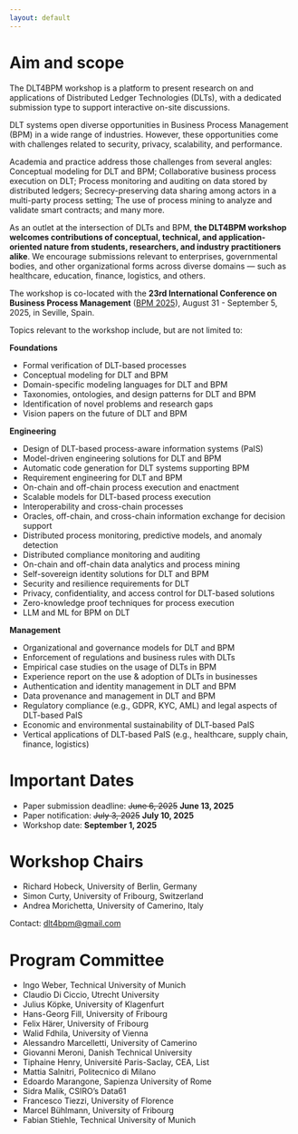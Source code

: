 ```yaml
---
layout: default
---
```


<!-- # DLT4BPM 2025 -->

# Aim and scope

The DLT4BPM workshop is a platform to present research on and applications of Distributed Ledger Technologies (DLTs), with a dedicated submission type to support interactive on-site discussions.

DLT systems open diverse opportunities in Business Process Management (BPM) in a wide range of industries. However, these opportunities come with challenges related to security, privacy, scalability, and performance.

Academia and practice address those challenges from several angles: Conceptual modeling for DLT and BPM; Collaborative business process execution on DLT; Process monitoring and auditing on data stored by distributed ledgers; Secrecy-preserving data sharing among actors in a multi-party process setting; The use of process mining to analyze and validate smart contracts; and many more. 

As an outlet at the intersection of DLTs and BPM, **the DLT4BPM workshop welcomes contributions of conceptual, technical, and application-oriented nature from students, researchers, and industry practitioners alike**. We encourage submissions relevant to enterprises, governmental bodies, and other organizational forms across diverse domains — such as healthcare, education, finance, logistics, and others.

The workshop is co-located with the **23rd International Conference on Business Process Management**
([BPM 2025](https://www.bpm2025seville.org/)), August 31 - September 5, 2025, in Seville, Spain.

Topics relevant to the workshop include, but are not limited to:  

**Foundations**
* Formal verification of DLT-based processes
* Conceptual modeling for DLT and BPM
* Domain-specific modeling languages for DLT and BPM
* Taxonomies, ontologies, and design patterns for DLT and BPM
* Identification of novel problems and  research gaps
* Vision papers on the future of DLT and BPM

**Engineering**
* Design of DLT-based process-aware information systems (PaIS)
* Model-driven engineering solutions for DLT and BPM
* Automatic code generation for DLT systems supporting BPM
* Requirement engineering for DLT and BPM
* On-chain and off-chain process execution and enactment
* Scalable models for DLT-based process execution
* Interoperability and cross-chain processes 
* Oracles, off-chain, and cross-chain information exchange for decision support
* Distributed process monitoring, predictive models, and anomaly detection
* Distributed compliance monitoring and auditing
* On-chain and off-chain data analytics and process mining
* Self-sovereign identity solutions for DLT and BPM
* Security and resilience requirements for DLT
* Privacy, confidentiality, and access control for DLT-based solutions
* Zero-knowledge proof techniques for process execution
* LLM and ML for BPM on DLT

**Management**
* Organizational and governance models for DLT and BPM
* Enforcement of regulations and business rules with DLTs
* Empirical case studies on the usage of DLTs in BPM
* Experience report on the use & adoption of DLTs in businesses
* Authentication and identity management in DLT and BPM
* Data provenance and management in DLT and BPM
* Regulatory compliance (e.g., GDPR, KYC, AML) and legal aspects of DLT-based PaIS
* Economic and environmental sustainability of DLT-based PaIS
* Vertical applications of DLT-based PaIS (e.g., healthcare, supply chain, finance, logistics)

<!-- # Submissions
Authors are invited to submit original, unpublished papers and abstracts within the workshop’s topics. Submissions must be written in English and cannot be simultaneously submitted to other journals or conferences. Submission types:
1. **Full Research Papers**: Full papers should provide comprehensive coverage of the research topic, including objectives, methodology, results, and conclusions. The maximum length is 15 pages, including figures, tables, references, etc.
2. **Lightning Talk Abstracts** (not included in the proceedings): We invite short abstracts (maximum 2 pages) on ongoing work, providing a high-level overview of emerging ideas, preliminary findings, or innovative concepts in DLT and BPM. Selected abstracts will be presented as lightning talks to spark discussion and engagement in the interactive session.

Submissions must be prepared according to the format of Lecture Notes in Business Information Processing ([LNBIP](https://www.springer.com/gp/computer-science/lncs/conference-proceedings-guidelines)) specified by Springer. The title page must contain a short abstract and a list of keywords, preferably inspired by the list of topics above. 

Papers must be submitted electronically via EasyChair: [https://easychair.org/conferences/?conf=bpm2025](https://easychair.org/conferences/?conf=bpm2025) -->

# Important Dates
* Paper submission deadline: ~~June 6, 2025~~ **June 13, 2025**
* Paper notification: ~~July 3, 2025~~ **July 10, 2025**
* Workshop date: **September 1, 2025**

# Workshop Chairs
* Richard Hobeck, University of Berlin, Germany
* Simon Curty, University of Fribourg, Switzerland
* Andrea Morichetta, University of Camerino, Italy

Contact: dlt4bpm@gmail.com

# Program Committee
* Ingo Weber, Technical University of Munich
* Claudio Di Ciccio, Utrecht University
* Julius Köpke, University of Klagenfurt
* Hans-Georg Fill, University of Fribourg
* Felix Härer, University of Fribourg
* Walid Fdhila, University of Vienna
* Alessandro Marcelletti, University of Camerino
* Giovanni Meroni, Danish Technical University
* Tiphaine Henry, Université Paris-Saclay, CEA, List
* Mattia Salnitri, Politecnico di Milano
* Edoardo Marangone, Sapienza University of Rome
* Sidra Malik, CSIRO’s Data61
* Francesco Tiezzi, University of Florence
* Marcel Bühlmann, University of Fribourg
* Fabian Stiehle, Technical University of Munich
